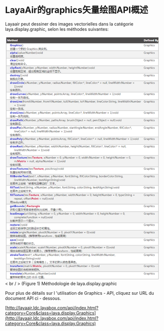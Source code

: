 # LayaAir的graphics矢量绘图API概述





Layaair peut dessiner des images vectorielles dans la catégorie laya.display.graphic, selon les méthodes suivantes:

​![blob.png](img/1.png)< br / >
(Figure 1) Méthodologie de laya.display.graphic

Pour plus de détails sur l 'utilisation de Graphics - API, cliquez sur URL du document API ci - dessous.

[http://layaair.ldc.layabox.com/api/index.html?category=Core&class=laya.display.Graphics](http://layaair.ldc.layabox.com/api/index.html?category=Core&class=laya.display.Graphics) 